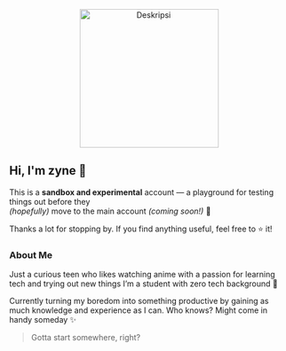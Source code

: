 <div align="center"> 
  <img src="https://media1.tenor.com/m/0Rct1fnwVZMAAAAd/suou-yuki-sister.gif" alt="Deskripsi" height="250px" align="center"  />
</div>

## Hi, I'm zyne 👋

This is a **sandbox and experimental** account — a playground for testing things out before they  
_(hopefully)_ move to the main account _(coming soon!)_ 🚀

Thanks a lot for stopping by. If you find anything useful, feel free to ⭐️ it!

### About Me
Just a curious teen who likes watching anime with a passion for learning tech and trying out new things 
I’m a student with zero tech background 🗿

Currently turning my boredom into something productive by gaining as much knowledge and experience as I can. Who knows? Might come in handy someday ✨
>Gotta start somewhere, right?

<!--
gif :
https://i.pinimg.com/originals/49/1e/98/491e98a2c3e81f3efb34db8f9e4c62a8.gif : Kaneki Ken
https://i.pinimg.com/originals/dc/3e/cd/dc3ecdab0fa15f3bd29d1e20718648e6.gif : Anime Red Eye
https://media1.tenor.com/m/0Rct1fnwVZMAAAAd/suou-yuki-sister.gif : Wave Girl
https://media1.tenor.com/m/Ch4VFEjuI7IAAAAC/anime-boy.gif : Wave Men

-->
